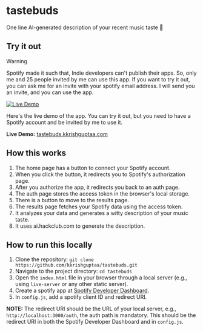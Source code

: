 # tastebuds

One line AI-generated description of your recent music taste 💄

## Try it out

> [!WARNING]
> Spotify made it such that, Indie developers can't publish their apps. So, only me and 25 people invited by me can use this app.
> If you want to try it out, you can ask me for an invite with your spotify email address. I will send you an invite, and you can use the app.

[![Live Demo](https://github.com/user-attachments/assets/f5ddc02e-5ac6-4f9d-85ab-9d31476e7ea5)](https://tastebuds.kkrishguptaa.com)

Here's the live demo of the app. You can try it out, but you need to have a Spotify account and be invited by me to use it.

**Live Demo:** [tastebuds.kkrishguptaa.com](https://tastebuds.kkrishguptaa.com)

## How this works

1. The home page has a button to connect your Spotify account.
2. When you click the button, it redirects you to Spotify's authorization page.
3. After you authorize the app, it redirects you back to an auth page.
4. The auth page stores the access token in the browser's local storage.
5. There is a button to move to the results page.
6. The results page fetches your Spotify data using the access token.
7. It analyzes your data and generates a witty description of your music taste.
8. It uses ai.hackclub.com to generate the description.

## How to run this locally

1. Clone the repository: `git clone https://github.com/kkrishguptaa/tastebuds.git`
2. Navigate to the project directory: `cd tastebuds`
3. Open the `index.html` file in your browser through a local server (e.g., using `live-server` or any other static server).
4. Create a spotify app at [Spotify Developer Dashboard](https://developer.spotify.com/dashboard/applications).
5. In `config.js`, add a spotify client ID and redirect URI.

**NOTE:** The redirect URI should be the URL of your local server, e.g., `http://localhost:3000/auth`, the auth path is mandatory. This should be the redirect URI in both the Spotify Developer Dashboard and in `config.js`.
